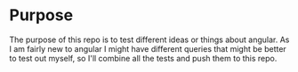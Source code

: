 # Purpose
The purpose of this repo is to test different ideas or things about angular. As I am fairly new to angular I might have different queries that might be better to test out myself, so I'll combine all the tests and push them to this repo.
